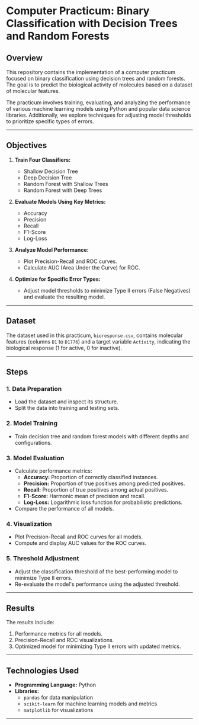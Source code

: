 # Computer Practicum: Binary Classification with Decision Trees and Random Forests

## Overview

This repository contains the implementation of a computer practicum focused on binary classification using decision trees and random forests. The goal is to predict the biological activity of molecules based on a dataset of molecular features.

The practicum involves training, evaluating, and analyzing the performance of various machine learning models using Python and popular data science libraries. Additionally, we explore techniques for adjusting model thresholds to prioritize specific types of errors.

---

## Objectives

1. **Train Four Classifiers:**
   - Shallow Decision Tree
   - Deep Decision Tree
   - Random Forest with Shallow Trees
   - Random Forest with Deep Trees

2. **Evaluate Models Using Key Metrics:**
   - Accuracy
   - Precision
   - Recall
   - F1-Score
   - Log-Loss

3. **Analyze Model Performance:**
   - Plot Precision-Recall and ROC curves.
   - Calculate AUC (Area Under the Curve) for ROC.

4. **Optimize for Specific Error Types:**
   - Adjust model thresholds to minimize Type II errors (False Negatives) and evaluate the resulting model.

---

## Dataset

The dataset used in this practicum, `bioresponse.csv`, contains molecular features (columns `D1` to `D1776`) and a target variable `Activity`, indicating the biological response (1 for active, 0 for inactive).

---

## Steps

### 1. Data Preparation
- Load the dataset and inspect its structure.
- Split the data into training and testing sets.

### 2. Model Training
- Train decision tree and random forest models with different depths and configurations.

### 3. Model Evaluation
- Calculate performance metrics:
  - **Accuracy:** Proportion of correctly classified instances.
  - **Precision:** Proportion of true positives among predicted positives.
  - **Recall:** Proportion of true positives among actual positives.
  - **F1-Score:** Harmonic mean of precision and recall.
  - **Log-Loss:** Logarithmic loss function for probabilistic predictions.
- Compare the performance of all models.

### 4. Visualization
- Plot Precision-Recall and ROC curves for all models.
- Compute and display AUC values for the ROC curves.

### 5. Threshold Adjustment
- Adjust the classification threshold of the best-performing model to minimize Type II errors.
- Re-evaluate the model's performance using the adjusted threshold.

---

## Results

The results include:
1. Performance metrics for all models.
2. Precision-Recall and ROC visualizations.
3. Optimized model for minimizing Type II errors with updated metrics.

---

## Technologies Used

- **Programming Language:** Python
- **Libraries:**
  - `pandas` for data manipulation
  - `scikit-learn` for machine learning models and metrics
  - `matplotlib` for visualizations

---
